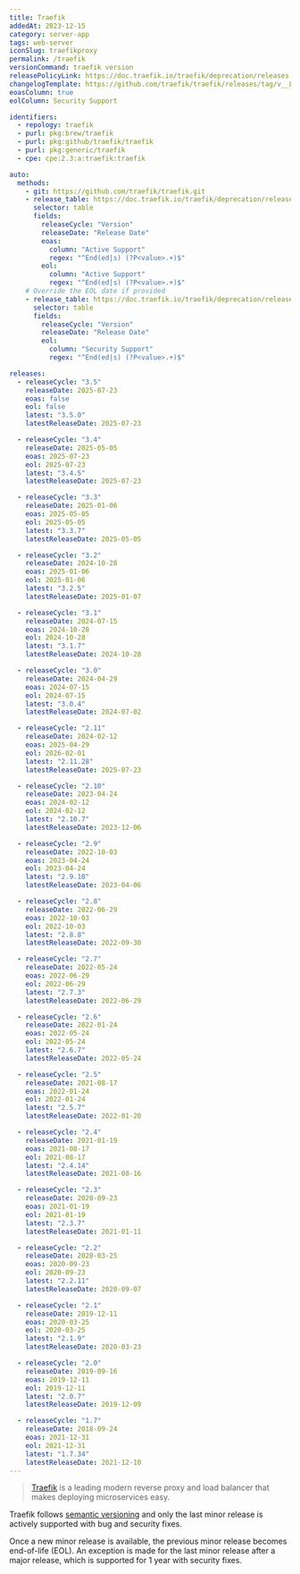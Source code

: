 ```yaml
---
title: Traefik
addedAt: 2023-12-15
category: server-app
tags: web-server
iconSlug: traefikproxy
permalink: /traefik
versionCommand: traefik version
releasePolicyLink: https://doc.traefik.io/traefik/deprecation/releases
changelogTemplate: https://github.com/traefik/traefik/releases/tag/v__LATEST__
eoasColumn: true
eolColumn: Security Support

identifiers:
  - repology: traefik
  - purl: pkg:brew/traefik
  - purl: pkg:github/traefik/traefik
  - purl: pkg:generic/traefik
  - cpe: cpe:2.3:a:traefik:traefik

auto:
  methods:
    - git: https://github.com/traefik/traefik.git
    - release_table: https://doc.traefik.io/traefik/deprecation/releases/#1
      selector: table
      fields:
        releaseCycle: "Version"
        releaseDate: "Release Date"
        eoas:
          column: "Active Support"
          regex: "^End(ed|s) (?P<value>.+)$"
        eol:
          column: "Active Support"
          regex: "^End(ed|s) (?P<value>.+)$"
    # Override the EOL date if provided
    - release_table: https://doc.traefik.io/traefik/deprecation/releases/#2
      selector: table
      fields:
        releaseCycle: "Version"
        releaseDate: "Release Date"
        eol:
          column: "Security Support"
          regex: "^End(ed|s) (?P<value>.+)$"

releases:
  - releaseCycle: "3.5"
    releaseDate: 2025-07-23
    eoas: false
    eol: false
    latest: "3.5.0"
    latestReleaseDate: 2025-07-23

  - releaseCycle: "3.4"
    releaseDate: 2025-05-05
    eoas: 2025-07-23
    eol: 2025-07-23
    latest: "3.4.5"
    latestReleaseDate: 2025-07-23

  - releaseCycle: "3.3"
    releaseDate: 2025-01-06
    eoas: 2025-05-05
    eol: 2025-05-05
    latest: "3.3.7"
    latestReleaseDate: 2025-05-05

  - releaseCycle: "3.2"
    releaseDate: 2024-10-28
    eoas: 2025-01-06
    eol: 2025-01-06
    latest: "3.2.5"
    latestReleaseDate: 2025-01-07

  - releaseCycle: "3.1"
    releaseDate: 2024-07-15
    eoas: 2024-10-28
    eol: 2024-10-28
    latest: "3.1.7"
    latestReleaseDate: 2024-10-28

  - releaseCycle: "3.0"
    releaseDate: 2024-04-29
    eoas: 2024-07-15
    eol: 2024-07-15
    latest: "3.0.4"
    latestReleaseDate: 2024-07-02

  - releaseCycle: "2.11"
    releaseDate: 2024-02-12
    eoas: 2025-04-29
    eol: 2026-02-01
    latest: "2.11.28"
    latestReleaseDate: 2025-07-23

  - releaseCycle: "2.10"
    releaseDate: 2023-04-24
    eoas: 2024-02-12
    eol: 2024-02-12
    latest: "2.10.7"
    latestReleaseDate: 2023-12-06

  - releaseCycle: "2.9"
    releaseDate: 2022-10-03
    eoas: 2023-04-24
    eol: 2023-04-24
    latest: "2.9.10"
    latestReleaseDate: 2023-04-06

  - releaseCycle: "2.8"
    releaseDate: 2022-06-29
    eoas: 2022-10-03
    eol: 2022-10-03
    latest: "2.8.8"
    latestReleaseDate: 2022-09-30

  - releaseCycle: "2.7"
    releaseDate: 2022-05-24
    eoas: 2022-06-29
    eol: 2022-06-29
    latest: "2.7.3"
    latestReleaseDate: 2022-06-29

  - releaseCycle: "2.6"
    releaseDate: 2022-01-24
    eoas: 2022-05-24
    eol: 2022-05-24
    latest: "2.6.7"
    latestReleaseDate: 2022-05-24

  - releaseCycle: "2.5"
    releaseDate: 2021-08-17
    eoas: 2022-01-24
    eol: 2022-01-24
    latest: "2.5.7"
    latestReleaseDate: 2022-01-20

  - releaseCycle: "2.4"
    releaseDate: 2021-01-19
    eoas: 2021-08-17
    eol: 2021-08-17
    latest: "2.4.14"
    latestReleaseDate: 2021-08-16

  - releaseCycle: "2.3"
    releaseDate: 2020-09-23
    eoas: 2021-01-19
    eol: 2021-01-19
    latest: "2.3.7"
    latestReleaseDate: 2021-01-11

  - releaseCycle: "2.2"
    releaseDate: 2020-03-25
    eoas: 2020-09-23
    eol: 2020-09-23
    latest: "2.2.11"
    latestReleaseDate: 2020-09-07

  - releaseCycle: "2.1"
    releaseDate: 2019-12-11
    eoas: 2020-03-25
    eol: 2020-03-25
    latest: "2.1.9"
    latestReleaseDate: 2020-03-23

  - releaseCycle: "2.0"
    releaseDate: 2019-09-16
    eoas: 2019-12-11
    eol: 2019-12-11
    latest: "2.0.7"
    latestReleaseDate: 2019-12-09

  - releaseCycle: "1.7"
    releaseDate: 2018-09-24
    eoas: 2021-12-31
    eol: 2021-12-31
    latest: "1.7.34"
    latestReleaseDate: 2021-12-10
---
```


> [Traefik](https://traefik.io/traefik/) is a leading modern reverse proxy and load balancer that makes deploying
> microservices easy.

Traefik follows [semantic versioning](https://semver.org) and only the last minor release is actively supported with bug
and security fixes.

Once a new minor release is available, the previous minor release becomes end-of-life (EOL). An exception is made for
the last minor release after a major release, which is supported for 1 year with security fixes.
